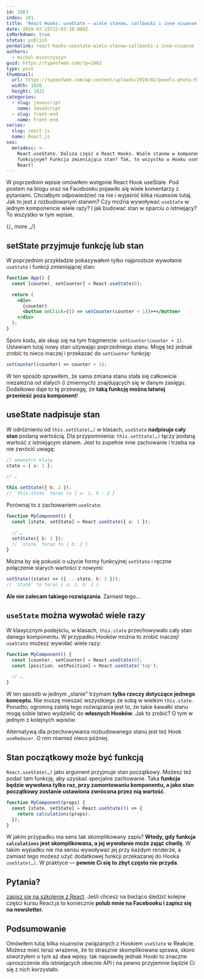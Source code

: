 ```yaml
---
id: 1863
index: 101
title: 'React Hooks: useState — wiele stanów, callbacki i inne niuanse'
date: 2019-02-15T12:03:18.000Z
isMarkdown: true
status: publish
permalink: react-hooks-usestate-wiele-stanow-callbacki-i-inne-niuanse
authors:
  - michal-miszczyszyn
guid: https://typeofweb.com/?p=1863
type: post
thumbnail:
  url: https://typeofweb.com/wp-content/uploads/2019/02/pexels-photo-911254.jpeg
  width: 1920
  height: 1022
categories:
  - slug: javascript
    name: JavaScript
  - slug: front-end
    name: Front-end
series:
  slug: react-js
  name: React.js
seo:
  metadesc: >-
    React.useState. Dalsza część o React Hooks. Wiele stanów w komponencie
    funkcyjnym? Funkcja zmieniająca stan? Tak, to wszystko w Hooku useState w
    React!
---
```


W poprzednim wpisie omówiłem wstępnie React Hook useState. Pod postem na blogu oraz na Facebooku pojawiło się wiele komentarzy z pytaniami. Chciałbym odpowiedzieć na nie i wyjaśnić kilka niuansów tutaj. Jak to jest z rozbudowanym stanem? Czy można wywoływać `useState` w jednym komponencie wiele razy? I jak budować stan w oparciu o istniejący? To wszystko w tym wpisie.

{/_ more _/}

## setState przyjmuje funkcję lub stan

W poprzednim przykładzie pokazywałem tylko najprostsze wywołanie `useState` i funkcji zmieniającej stan:

```jsx
function App() {
  const [counter, setCounter] = React.useState(0);

  return (
    <div>
      {counter}
      <button onClick={() => setCounter(counter + 1)}>+</button>
    </div>
  );
}
```

Sporo kodu, ale skup się na tym fragmencie: `setCounter(counter + 1)`. Ustawiam tutaj nowy stan używając poprzedniego stanu. Mogę też jednak zrobić to nieco inaczej i przekazać do `setCounter` funkcję:

```jsx
setCounter((counter) => counter + 1);
```

W ten sposób sprawiłem, że sama zmiana stanu stała się całkowicie niezależna od stałych (i zmiennych) znajdujących się w danym zasięgu. Dodatkowo daje to tę przewagę, że **taką funkcję można łatwiej przenieść poza komponent**!

## useState nadpisuje stan

W odróżnieniu od `this.setState(…)` w klasach, `useState` **nadpisuje cały stan** podaną wartością. Dla przypomnienia: `this.setState(…)` łączy podaną wartość z istniejącym stanem. Jest to zupełnie inne zachowanie i trzeba na nie zwrócić uwagę:

```jsx
// wewnątrz klasy
state = { a: 1 };

// …

this.setState({ b: 2 });
// `this.state` teraz to { a: 1, b : 2 }
```

Porównaj to z zachowaniem `useState`:

```jsx
function MyComponent() {
  const [state, setState] = React.useState({ a: 1 });

  // …
  setState({ b: 2 });
  // `state` teraz to { b: 2 }
}
```

Można by się pokusić o użycie formy funkcyjnej `setState` i ręczne połączenie starych wartości z nowymi:

```jsx
setState((state) => ({ ...state, b: 2 }));
// `state` to teraz { a: 1, b: 2 }
```

**Ale nie zalecam takiego rozwiązania**. Zamiast tego…

## `useState` można wywołać wiele razy

W klasycznym podejściu, w klasach, `this.state` przechowywało cały stan danego komponentu. W przypadku Hooków można to zrobić inaczej! `useState` możesz wywołać wiele razy:

```jsx
function MyComponent() {
  const [counter, setCounter] = React.useState(0);
  const [position, setPosition] = React.useState('top');

  // …
}
```

W ten sposób w jednym „stanie” trzymam **tylko rzeczy dotyczące jednego konceptu**. Nie muszę mieszać wszystkiego ze sobą w wielkim `this.state`. Ponadto, ogromną zaletą tego rozwiązania jest to, że takie kawałki stanu mogę sobie łatwo wydzielić do **własnych Hooków**. Jak to zrobić? O tym w jednym z kolejnych wpisów.

Alternatywą dla przechowywania rozbudowanego stanu jest też Hook `useReducer`. O nim również nieco później.

## Stan początkowy może być funkcją

`React.useState(…)` jako argument przyjmuje stan początkowy. Możesz też podać tam funkcję, aby uzyskać specjalne zachowanie. Taka **funkcja będzie wywołana tylko raz, przy zamontowaniu komponentu, a jako stan początkowy zostanie ustawiona zwrócona przez nią wartość**.

```jsx
function MyComponent(props) {
  const [state, setState] = React.useState(() => {
    return calculations(props);
  });
}
```

W jakim przypadku ma sens tak skomplikowany zapis? **Wtedy, gdy funkcja `calculations` jest skomplikowana, a jej wywołanie może zająć chwilę**. W takim wypadku nie ma sensu wywoływać jej przy każdym renderze, a zamiast tego możesz użyć dodatkowej funkcji przekazanej do Hooka `useState(…)`. W praktyce — **pewnie Ci się to zbyt często nie przyda**.

## Pytania?

<a href="https://szkolenia.typeofweb.com/" target="_blank">zapisz się na szkolenie z React</a>. Jeśli chcesz na bieżąco śledzić kolejne części kursu React.js to koniecznie <strong>polub mnie na Facebooku i zapisz się na newsletter.</strong>
<NewsletterForm />
<FacebookPageWidget />

## Podsumowanie

Omówiłem tutaj kilka niuansów związanych z Hookiem `useState` w Reakcie. Możesz mieć teraz wrażenie, że to strasznie skomplikowana sprawa, skoro stworzyłem o tym aż dwa wpisy. tak naprawdę jednak Hooki to znaczne uproszczenie dla istniejących obecnie API i na pewno przyjemnie będzie Ci się z nich korzystało.
